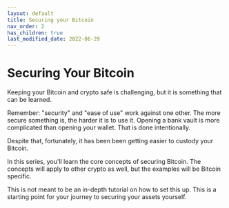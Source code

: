 ```yaml
---
layout: default
title: Securing your Bitcoin
nav_order: 2
has_children: true
last_modified_date: 2022-06-29
---
```


# Securing Your Bitcoin

Keeping your Bitcoin and crypto safe is challenging, but it is something that
can be learned.

Remember: "security" and "ease of use" work against one other. The more secure something
is, the harder it is to use it. Opening a bank vault is more complicated
than opening your wallet. That is done intentionally.

Despite that, fortunately, it has been been getting easier to custody your Bitcoin.

In this series, you'll learn the core concepts of securing Bitcoin. The concepts
will apply to other crypto as well, but the examples will be Bitcoin specific.

This is not meant to be an in-depth tutorial on how to set this up. This is
a starting point for your journey to securing your assets yourself.
